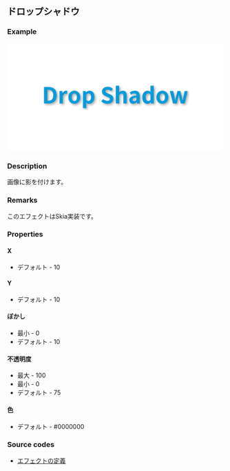 ## ドロップシャドウ

### Example

![](https://github.com/b-editor/BEditor/raw/main/docs/example/drop-shadow.jpg)

### Description

画像に影を付けます。

### Remarks

このエフェクトはSkia実装です。

### Properties

#### X

* デフォルト - 10

#### Y

* デフォルト - 10

#### ぼかし

* 最小 - 0
* デフォルト - 10

#### 不透明度

* 最大 - 100
* 最小 - 0
* デフォルト - 75

#### 色

* デフォルト - #0000000

### Source codes

* [エフェクトの定義](https://github.com/b-editor/BEditor/blob/main/src/BEditor.Primitive/Effects/PrimitiveImages/Shadow.cs)